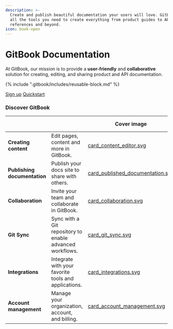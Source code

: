 ```yaml
---
description: >-
  Create and publish beautiful documentation your users will love. GitBook has
  all the tools you need to create everything from product guides to API
  references and beyond.
icon: book-open
---
```


# GitBook Documentation

At GitBook, our mission is to provide a **user-friendly** and **collaborative** solution for creating, editing, and sharing product and API documentation.&#x20;



{% include ".gitbook/includes/reusable-block.md" %}



<a href="https://app.gitbook.com/join?utm_content=homepage_button_sign_up&#x26;utm_source=gitbook_docs" class="button primary">Sign up</a> <a href="getting-started/quickstart.md" class="button secondary">Quickstart</a>

### Discover GitBook

<table data-view="cards"><thead><tr><th></th><th></th><th data-hidden data-card-cover data-type="image">Cover image</th><th data-hidden data-card-target data-type="content-ref"></th><th data-hidden data-card-cover-dark data-type="image">Cover image (dark)</th></tr></thead><tbody><tr><td><strong>Creating content</strong></td><td>Edit pages, content and more in GitBook.</td><td><a href=".gitbook/assets/card_content_editor.svg">card_content_editor.svg</a></td><td><a href="broken-reference/">broken-reference</a></td><td><a href=".gitbook/assets/Content editor.svg">Content editor.svg</a></td></tr><tr><td><strong>Publishing documentation</strong></td><td>Publish your docs site to share with others.</td><td><a href=".gitbook/assets/card_published_documentation.svg">card_published_documentation.svg</a></td><td><a href="broken-reference/">broken-reference</a></td><td><a href=".gitbook/assets/Published documentation.svg">Published documentation.svg</a></td></tr><tr><td><strong>Collaboration</strong></td><td>Invite your team and collaborate in GitBook.</td><td><a href=".gitbook/assets/card_collaboration.svg">card_collaboration.svg</a></td><td><a href="broken-reference/">broken-reference</a></td><td><a href=".gitbook/assets/Collaboration.svg">Collaboration.svg</a></td></tr><tr><td><strong>Git Sync</strong></td><td>Sync with a Git repository to enable advanced workflows.</td><td><a href=".gitbook/assets/card_git_sync.svg">card_git_sync.svg</a></td><td><a href="getting-started/git-sync/">git-sync</a></td><td><a href=".gitbook/assets/Git Sync.svg">Git Sync.svg</a></td></tr><tr><td><strong>Integrations</strong></td><td>Integrate with your favorite tools and applications.</td><td><a href=".gitbook/assets/card_integrations.svg">card_integrations.svg</a></td><td><a href="broken-reference/">broken-reference</a></td><td><a href=".gitbook/assets/Integrations.svg">Integrations.svg</a></td></tr><tr><td><strong>Account management</strong></td><td>Manage your organization, account, and billing.</td><td><a href=".gitbook/assets/card_account_management.svg">card_account_management.svg</a></td><td><a href="broken-reference/">broken-reference</a></td><td><a href=".gitbook/assets/Account management.svg">Account management.svg</a></td></tr></tbody></table>
